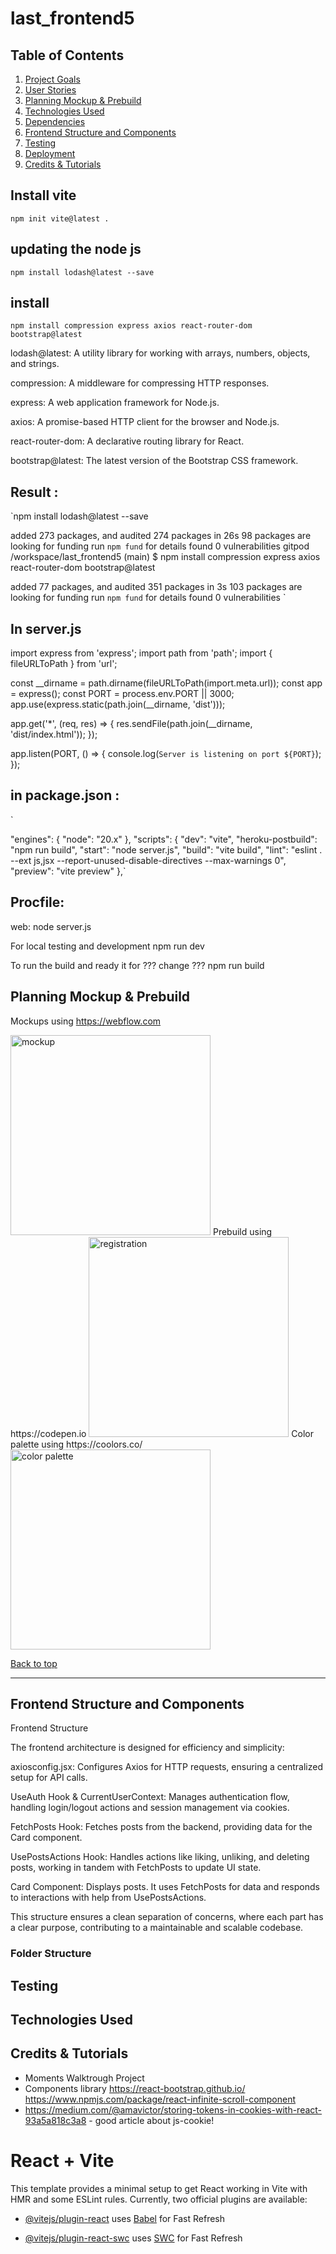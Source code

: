 # last_frontend5
  
## Table of Contents

1. [Project Goals](#project-goals)
2. [User Stories](#user-stories)
3. [Planning Mockup & Prebuild](#planning-mockup-prebuild)
4. [Technologies Used](#technologies-used)
5. [Dependencies](#dependencies)
6. [Frontend Structure and Components](#frontend-structure-and-components)
7. [Testing](#testing)
8. [Deployment](#deployment)
9. [Credits & Tutorials](#credits-&-tutorials)
  

## Install vite

`npm init vite@latest . `

## updating the node js

`npm install lodash@latest --save `

## install

`npm install compression express axios react-router-dom bootstrap@latest `

lodash@latest: A utility library for working with arrays, numbers, objects, and strings.  

compression: A middleware for compressing HTTP responses.  

express: A web application framework for Node.js.

axios: A promise-based HTTP client for the browser and Node.js. 

react-router-dom: A declarative routing library for React.

bootstrap@latest: The latest version of the Bootstrap CSS framework.
  

## Result :

`npm install lodash@latest --save

added 273 packages, and audited 274 packages in 26s
98 packages are looking for funding
run `npm fund` for details
found 0 vulnerabilities
gitpod /workspace/last_frontend5 (main) $ npm install compression express axios react-router-dom bootstrap@latest

added 77 packages, and audited 351 packages in 3s
103 packages are looking for funding
run `npm fund` for details
found 0 vulnerabilities `

## In server.js

import express from 'express';
import path from 'path';
import { fileURLToPath } from 'url';  

const __dirname = path.dirname(fileURLToPath(import.meta.url));
const app = express();
const PORT = process.env.PORT || 3000;
app.use(express.static(path.join(__dirname, 'dist')));

app.get('*', (req, res) => {
res.sendFile(path.join(__dirname, 'dist/index.html'));
});

app.listen(PORT, () => {
console.log(`Server is listening on port ${PORT}`);
});

## in package.json :
`

"engines": {
"node": "20.x"
},
"scripts": {
"dev": "vite",
"heroku-postbuild": "npm run build",
"start": "node server.js",
"build": "vite build",
"lint": "eslint . --ext js,jsx --report-unused-disable-directives --max-warnings 0",
"preview": "vite preview"
},`

## Procfile:
web: node server.js


For local testing and development
npm run dev

To run the build and ready it for        ??? change ??? 
npm run build

## Planning Mockup & Prebuild

Mockups using https://webflow.com

<img  src=""  alt="mockup"  width="320">
Prebuild using https://codepen.io

<img  src=""  alt="registration"  width="320">
Color palette using https://coolors.co/

<img  src=""  alt="color palette"  width="320">

[Back to top](#table-of-contents)

----------
## Frontend Structure and Components
Frontend Structure

The frontend architecture is designed for efficiency and simplicity:

axiosconfig.jsx: Configures Axios for HTTP requests, ensuring a centralized setup for API calls.

UseAuth Hook & CurrentUserContext: Manages authentication flow, handling login/logout actions and session management via cookies.

FetchPosts Hook: Fetches posts from the backend, providing data for the Card component.

UsePostsActions Hook: Handles actions like liking, unliking, and deleting posts, working in tandem with FetchPosts to update UI state.

Card Component: Displays posts. It uses FetchPosts for data and responds to interactions with help from UsePostsActions.

This structure ensures a clean separation of concerns, where each part has a clear purpose, contributing to a maintainable and scalable codebase.

### Folder Structure
## Testing

## Technologies Used

## Credits & Tutorials
- Moments Walktrough Project
- Components library https://react-bootstrap.github.io/
https://www.npmjs.com/package/react-infinite-scroll-component
- https://medium.com/@amavictor/storing-tokens-in-cookies-with-react-93a5a818c3a8 - good article about js-cookie!
# React + Vite
This template provides a minimal setup to get React working in Vite with HMR and some ESLint rules.
Currently, two official plugins are available:
- [@vitejs/plugin-react](https://github.com/vitejs/vite-plugin-react/blob/main/packages/plugin-react/README.md) uses [Babel](https://babeljs.io/) for Fast Refresh

- [@vitejs/plugin-react-swc](https://github.com/vitejs/vite-plugin-react-swc) uses [SWC](https://swc.rs/) for Fast Refresh